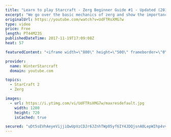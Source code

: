 ```yaml
---
title: "Learn to play Starcraft - Zerg Beginner Guide #1 - Updated (2017)"
excerpt: "We go over the basic mechanics of zerg and show the importance of understanding at least some of what your opponent is doing.  This guide is meant for players with an understanding of the objectives of starcraft but without any strong direction or gameplan, especially for each specific race! -- Watch"
originalUrl: https://youtube.com/watch?v=UdFTRsXMG7w
type: video
price: Free
length: PT44M23S
publishedDateTime: 2017-11-19T17:09:08Z
heat: 57

featuredContent: "<iframe width=\"800\" height=\"500\" frameborder=\"0\" src=\"https://www.youtube.com/embed/UdFTRsXMG7w\" allow=\"accelerometer; autoplay; encrypted-media; gyroscope; picture-in-picture\" allowfullscreen></iframe>"

provider:
  name: WinterStarcraft
  domain: youtube.com

topics:
  - StarCraft 2
  - Zerg

images:
  - url: https://i.ytimg.com/vi/UdFTRsXMG7w/maxresdefault.jpg
    width: 1280
    height: 720
    isCached: true

secured: "uDt5sEVhAeyeVijjiQwUpVzCDJr6JZnhTWp05yf6IY4JDQjsnA0LepWIhp4vvjvaXEcUZepQKaHGvA42IygGMkRq0ZVzZSz1g3yhNgkQQPBXPsQT1pn+6NGf7tqmgUWJLHo/eR6PXDQU1ORYTd8z4ZISWNQQ8g0xms/EYqunv6Cp+fGV+/fke1za2xHqjd83qejEfxwWsi+lryzuaXe0wHIue8RzqIuOebVzk0ro3+FH/YF0x0PdZ1WbWjWjaVkU90Iy3mQsUvs0O1aluGs4bpWIzAcMAW4HgJfAsA9Hj2cjTrDrXGatzCYlm8tfMRsqRYaNEe94MhVSdxC1iB20Ei2e5upE4Kpl2dMY2v2P4BhgQOoXwdLz4APZAeLn/o20Ay/3tCitf7GQ2f2g34hI3LSyVZZGnWEWPG2yGLaefc3u+PwubqOhPzOCPM3bzZMP;yb9LDtTKIk1INQfwG9zBkw=="
---
```


